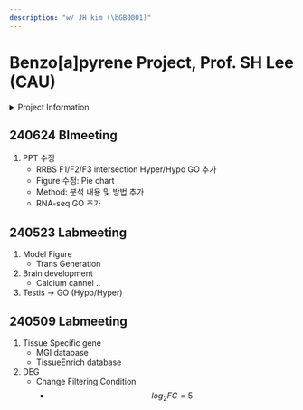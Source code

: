 ```yaml
---
description: "w/ JH kim (\bGB0001)"
---
```


# Benzo\[a]pyrene Project, Prof. SH Lee (CAU)



<details>

<summary>Project Information</summary>

1. Mus Musculus
   * WT-F1(BaP) / F2 / F3
2. Data
   * RRBS(Sperm) / RNAseq(Brain-HP)

</details>



## 240624 BImeeting

1. PPT 수정
   * RRBS F1/F2/F3 intersection Hyper/Hypo GO 추가
   * Figure 수정: Pie chart
   * Method: 분석 내용 및 방법 추가
   * RNA-seq GO 추가



## 240523 Labmeeting

1. Model Figure
   * Trans Generation
2. Brain development&#x20;
   * Calcium cannel ..
3. Testis -> GO (Hypo/Hyper)



## 240509 Labmeeting

1. Tissue Specific gene&#x20;
   * MGI database&#x20;
   * TissueEnrich database&#x20;
2. DEG
   * Change Filtering Condition&#x20;
     * $$log_2FC = 5$$
